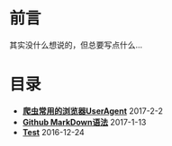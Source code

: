 前言
====

其实没什么想说的，但总要写点什么...

目录
====

* **[爬虫常用的浏览器UserAgent](http://yupae.cn/html/useragent)** 2017-2-2
* **[Github MarkDown语法](http://www.yupae.cn/html/markdown)** 2017-1-13
* **[Test](http://www.yupae.cn/html/test)** 2016-12-24
